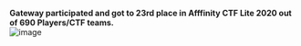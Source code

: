 <b>Gateway participated and got to 23rd place in Afffinity CTF Lite 2020 out of 690 Players/CTF teams.</b>
<br>
![image](https://i.imgur.com/CR9Pxhu.png)
